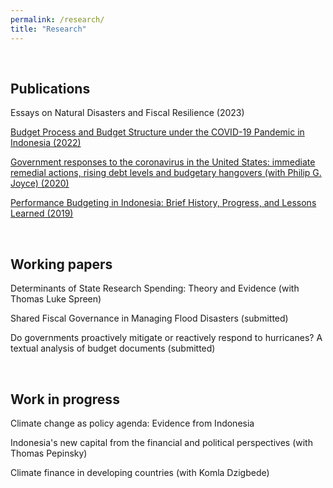 ```yaml
---
permalink: /research/
title: "Research"
---
```


<br />

Publications
---
Essays on Natural Disasters and Fiscal Resilience (2023)

[Budget Process and Budget Structure under the COVID-19 Pandemic in Indonesia (2022)](https://docs.google.com/gview?embedded=true&url=https://asuryoprabowo.github.io/files/2022_SuryoPrabowo.pdf)

[Government responses to the coronavirus in the United States: immediate remedial actions, rising debt levels and budgetary hangovers (with Philip G. Joyce) (2020)](https://docs.google.com/gview?embedded=true&url=https://asuryoprabowo.github.io/files/2020_Joyce_SuryoPrabowo.pdf)

[Performance Budgeting in Indonesia: Brief History, Progress, and Lessons Learned (2019)](https://docs.google.com/gview?embedded=true&url=https://asuryoprabowo.github.io/files/2019_SuryoPrabowo.pdf)

<br />

Working papers
---
Determinants of State Research Spending: Theory and Evidence (with Thomas Luke Spreen)

Shared Fiscal Governance in Managing Flood Disasters (submitted)

Do governments proactively mitigate or reactively respond to hurricanes? A textual analysis of budget documents (submitted)

<br />

Work in progress
---
Climate change as policy agenda: Evidence from Indonesia

Indonesia's new capital from the financial and political perspectives (with Thomas Pepinsky)

Climate finance in developing countries (with Komla Dzigbede)
